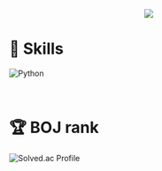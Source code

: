   <div align=center>
	<a href="https://hits.seeyoufarm.com"><img src="https://hits.seeyoufarm.com/api/count/incr/badge.svg?url=https%3A%2F%2Fgithub.com%2Fbong7233&count_bg=%2311C8C1&title_bg=%231D1A1A&icon=tapas.svg&icon_color=%2342C0A9&title=hits&edge_flat=false"/></a>	
  </div>


# :crystal_ball: Skills

![Python](https://img.shields.io/badge/Python-3776AB.svg?&style=for-the-badge&logo=Python&logoColor=white)
	
	
<br>

# :trophy: BOJ rank
![Solved.ac Profile](http://mazassumnida.wtf/api/v2/generate_badge?boj=batmantwo)
